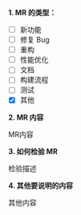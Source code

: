 **1. MR 的类型：**

- [ ] 新功能
- [ ] 修复 Bug
- [ ] 重构
- [ ] 性能优化
- [ ] 文档
- [ ] 构建流程
- [ ] 测试
- [x] 其他

**2. MR 内容**

MR内容

**3. 如何检验 MR**

检验描述

**4. 其他要说明的内容**

其他内容
